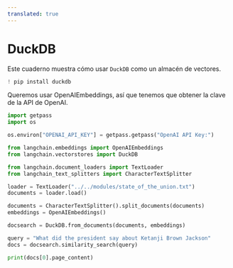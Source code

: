```yaml
---
translated: true
---
```


# DuckDB

Este cuaderno muestra cómo usar `DuckDB` como un almacén de vectores.

```python
! pip install duckdb
```

Queremos usar OpenAIEmbeddings, así que tenemos que obtener la clave de la API de OpenAI.

```python
import getpass
import os

os.environ["OPENAI_API_KEY"] = getpass.getpass("OpenAI API Key:")
```

```python
from langchain.embeddings import OpenAIEmbeddings
from langchain.vectorstores import DuckDB
```

```python
from langchain.document_loaders import TextLoader
from langchain_text_splitters import CharacterTextSplitter

loader = TextLoader("../../modules/state_of_the_union.txt")
documents = loader.load()

documents = CharacterTextSplitter().split_documents(documents)
embeddings = OpenAIEmbeddings()
```

```python
docsearch = DuckDB.from_documents(documents, embeddings)

query = "What did the president say about Ketanji Brown Jackson"
docs = docsearch.similarity_search(query)
```

```python
print(docs[0].page_content)
```

